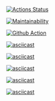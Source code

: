 
[![Actions Status](https://github.com/Mediolan/frontend-project-lvl1/workflows/hexlet-check/badge.svg)](https://github.com/Mediolan/frontend-project-lvl1/actions)

[![Maintainability](https://api.codeclimate.com/v1/badges/a99a88d28ad37a79dbf6/maintainability)](https://codeclimate.com/github/Mediolan/frontend-project-lvl1/maintainability)

[![Github Action](https://github.com/Mediolan/frontend-project-lvl1/workflows/Super-Linter/badge.svg)](https://github.com/Mediolan/frontend-project-lvl1/actions?query=workflow%3ASuper-Linter)

[![asciicast](https://asciinema.org/a/snahhXQjNWe9x3wgzlOtIWV3S.svg)](https://asciinema.org/a/snahhXQjNWe9x3wgzlOtIWV3S)

[![asciicast](https://asciinema.org/a/cMCsA6jV8nwsIDwmGtgumF3hu.svg)](https://asciinema.org/a/cMCsA6jV8nwsIDwmGtgumF3hu)

[![asciicast](https://asciinema.org/a/GLfDohYihVmu3T1TBDIncTPgt.svg)](https://asciinema.org/a/GLfDohYihVmu3T1TBDIncTPgt)

[![asciicast](https://asciinema.org/a/Vik0lxYfV4G1439sHabVS68jP.svg)](https://asciinema.org/a/Vik0lxYfV4G1439sHabVS68jP)

[![asciicast](https://asciinema.org/a/r6fSczfMjIDAiELL4Gv9axpem.svg)](https://asciinema.org/a/r6fSczfMjIDAiELL4Gv9axpem)